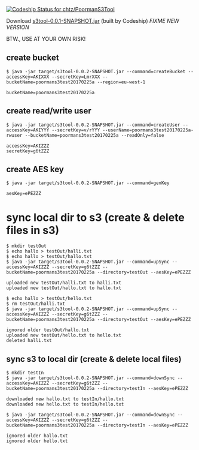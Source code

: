 [ ![Codeship Status for chtz/PoormanS3Tool](https://codeship.com/projects/99154270-b4b1-0133-4775-3e023a4cadff/status?branch=master)](https://codeship.com/projects/133982)

Download [s3tool-0.0.1-SNAPSHOT.jar](https://s3-eu-west-1.amazonaws.com/www.opensource.p.iraten.ch/s3tool-0.0.1-SNAPSHOT.jar) (built by Codeship) *FIXME NEW VERSION*

BTW., USE AT YOUR OWN RISK!

## create bucket

```
$ java -jar target/s3tool-0.0.2-SNAPSHOT.jar --command=createBucket --accessKey=AKIXXX --secretKey=LmrXXX --bucketName=poormans3test20170225a --region=eu-west-1
```

```
bucketName=poormans3test20170225a
```

## create read/write user

```
$ java -jar target/s3tool-0.0.2-SNAPSHOT.jar --command=createUser --accessKey=AKIYYY --secretKey=v/rYYY --userName=poormans3test20170225a-rwuser --bucketName=poormans3test20170225a --readOnly=false
```

```
accessKey=AKIZZZ
secretKey=g6tZZZ
```

## create AES key

```
$ java -jar target/s3tool-0.0.2-SNAPSHOT.jar --command=genKey
```

```
aesKey=ePEZZZ
```

# sync local dir to s3 (create & delete files in s3)

```
$ mkdir testOut
$ echo hallo > testOut/halli.txt
$ echo hallo > testOut/hallo.txt
$ java -jar target/s3tool-0.0.2-SNAPSHOT.jar --command=upSync --accessKey=AKIZZZ --secretKey=g6tZZZ --bucketName=poormans3test20170225a --directory=testOut --aesKey=ePEZZZ
```

```
uploaded new testOut/halli.txt to halli.txt
uploaded new testOut/hallo.txt to hallo.txt
```

```
$ echo hallo > testOut/hello.txt
$ rm testOut/halli.txt 
$ java -jar target/s3tool-0.0.2-SNAPSHOT.jar --command=upSync --accessKey=AKIZZZ --secretKey=g6tZZZ --bucketName=poormans3test20170225a --directory=testOut --aesKey=ePEZZZ
```

```
ignored older testOut/hallo.txt
uploaded new testOut/hello.txt to hello.txt
deleted halli.txt
```

## sync s3 to local dir (create & delete local files)

```
$ mkdir testIn
$ java -jar target/s3tool-0.0.2-SNAPSHOT.jar --command=downSync --accessKey=AKIZZZ --secretKey=g6tZZZ --bucketName=poormans3test20170225a --directory=testIn --aesKey=ePEZZZ
```

```
downloaded new hallo.txt to testIn/hallo.txt
downloaded new hello.txt to testIn/hello.txt
```

```
$ java -jar target/s3tool-0.0.2-SNAPSHOT.jar --command=downSync --accessKey=AKIZZZ --secretKey=g6tZZZ --bucketName=poormans3test20170225a --directory=testIn --aesKey=ePEZZZ
```

```
ignored older hallo.txt
ignored older hello.txt
```
